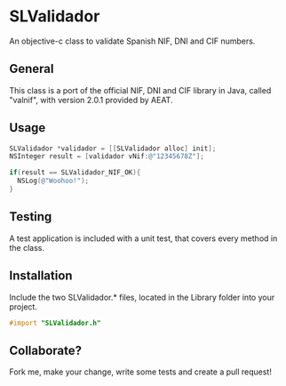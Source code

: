 SLValidador
===========

An objective-c class to validate Spanish NIF, DNI and CIF numbers.

## General

This class is a port of the official NIF, DNI and CIF library in Java, called "valnif", with version 2.0.1 provided by AEAT.

## Usage

```objective-c
SLValidador *validador = [[SLValidador alloc] init];
NSInteger result = [validador vNif:@"12345678Z"];

if(result == SLValidador_NIF_OK){
  NSLog(@"Woohoo!");
}
```

## Testing

A test application is included with a unit test, that covers every method in the class.

## Installation

Include the two SLValidador.* files, located in the Library folder into your project.

```objective-c
#import "SLValidador.h"
```

## Collaborate?

Fork me, make your change, write some tests and create a pull request!